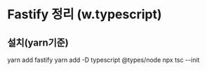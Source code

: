 # Fastify 정리 (w.typescript)

## 설치(yarn기준)

yarn add fastify
yarn add -D typescript @types/node
npx tsc --init
